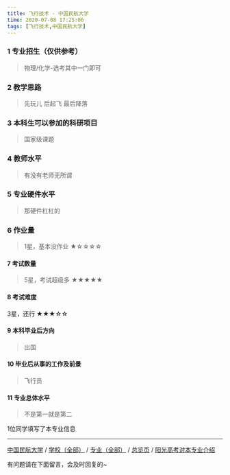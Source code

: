 ```yaml
---
title: 飞行技术 - 中国民航大学
time: 2020-07-08 17:25:06
tags: [飞行技术,中国民航大学]
---
```

### 1 专业招生（仅供参考）  
> 物理/化学-选考其中一门即可


### 2 教学思路
> 先玩儿 后起飞 最后降落


### 3 本科生可以参加的科研项目
>  国家级课题


### 4 教师水平
> 有没有老师无所谓


### 5 专业硬件水平
> 那硬件杠杠的


### 6 作业量
>1星，基本没作业
★☆☆☆☆


#### 7 考试数量
>5星，考试超级多
★★★★★



#### 8 考试难度
> 
3星，还行
★★★☆☆



#### 9 本科毕业后方向
> 出国


#### 10 毕业后从事的工作及前景
> 飞行员


#### 11 专业总体水平
> 不是第一就是第二

1位同学填写了本专业信息
***
[中国民航大学](http://www.jianshu.com/p/e509f4974117) / [学校（全部）](http://www.jianshu.com/p/3efa6bcca419) / [专业（全部）](http://www.jianshu.com/p/2d4c6d3552c2) / [总览页](http://www.jianshu.com/p/445daeb4fa00) / [阳光高考对本专业介绍](http://gaokao.chsi.com.cn/sch/zyk/view.do?schId=73394695&specId=73384636)


有问题请在下面留言，会及时回复的~